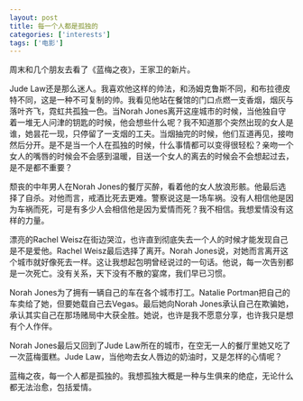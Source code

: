 ```yaml
---
layout: post
title: 每一个人都是孤独的
categories: ['interests']
tags: ['电影']
---
```



周末和几个朋友去看了《蓝梅之夜》，王家卫的新片。

Jude Law还是那么迷人。我喜欢他这样的帅法，和汤姆克鲁斯不同，和布拉德皮特不同，这是一种不可复制的帅。我看见他站在餐馆的门口点燃一支香烟，烟灰与落叶齐飞，霓虹共孤独一色。当Norah Jones离开这座城市的时候，当他独自守着一堆无人问津的钥匙的时候，他会想些什么呢？我不知道那个突然出现的女人是谁，她昙花一现，只停留了一支烟的工夫。当烟抽完的时候，他们互道再见，接吻然后分开。是不是当一个人在孤独的时候，什么事情都可以变得很轻松？亲吻一个女人的嘴唇的时候会不会感到温暖，目送一个女人的离去的时候会不会想起过去，是不是都不重要？

颓丧的中年男人在Norah Jones的餐厅买醉，看着他的女人放浪形骸。他最后选择了自杀。对他而言，戒酒比死去更难。警察说这是一场车祸。没有人相信他是因为车祸而死，可是有多少人会相信他是因为爱情而死？我不相信。我想爱情没有这样的力量。

漂亮的Rachel Weisz在街边哭泣，也许直到彻底失去一个人的时候才能发现自己是不是爱他。Rachel Weisz最后选择了离开。Norah Jones说，对她而言离开这个城市就好像死去一样。这让我想起包明曾经说过的一句话。他说，每一次告别都是一次死亡。没有关系，天下没有不散的宴席，我们早已习惯。

Norah Jones为了拥有一辆自己的车在各个城市打工。Natalie Portman把自己的车卖给了她，但要她载自己去Vegas。最后她向Norah Jones承认自己在欺骗她，承认其实自己在那场赌局中大获全胜。她说，也许是我不愿意分享，也许我只是想有个人作伴。

Norah Jones最后又回到了Jude Law所在的城市，在空无一人的餐厅里她又吃了一次蓝梅蛋糕。Jude Law，当他吻去女人唇边的奶油时，又是怎样的心情呢？

蓝梅之夜，每一个人都是孤独的。我想孤独大概是一种与生俱来的绝症，无论什么都无法治愈，包括爱情。

